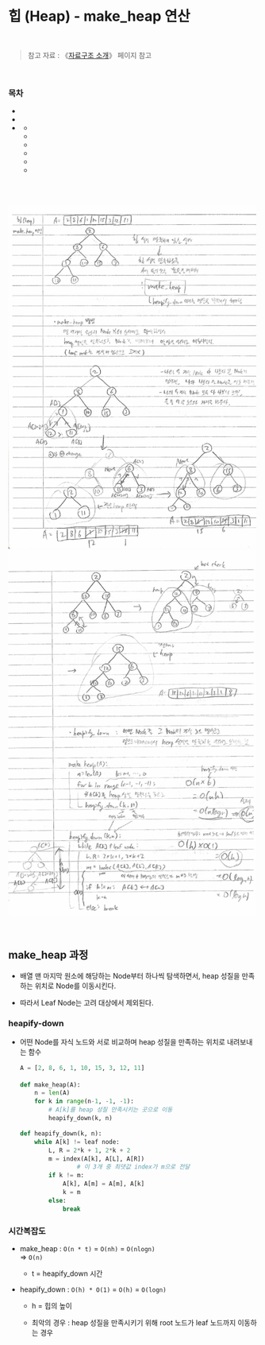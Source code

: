# 힙 (Heap) - make_heap 연산

<br/>

> 참고 자료 : 《<a href="https://github.com/SangYoonLee1231/TIL/blob/main/DataStructure/data_structure_introduction.md">자료구조 소개</a>》 페이지 참고

<br/>

### 목차

- <a href=""></a>
- <a href=""></a>
- <a href=""></a>
  - <a href=""></a>
  - <a href=""></a>
  - <a href=""></a>
  - <a href=""></a>
  - <a href=""></a>
  - <a href=""></a>

<br/><br/>

<img src="img/heap_make_heap1.jpg" width="500"><img src="img/heap_make_heap2.jpg" width="500">

<br/>

## make_heap 과정

- 배열 맨 마지막 원소에 해당하는 Node부터 하나씩 탐색하면서, heap 성질을 만족하는 위치로 Node를 이동시킨다.

- 따라서 Leaf Node는 고려 대상에서 제외된다.

### heapify-down

- 어떤 Node를 자식 노드와 서로 비교하며 heap 성질을 만족하는 위치로 내려보내는 함수

  ```python
  A = [2, 8, 6, 1, 10, 15, 3, 12, 11]

  def make_heap(A):
      n = len(A)
      for k in range(n-1, -1, -1):
          # A[k]를 heap 성질 만족시키는 곳으로 이동
          heapify_down(k, n)
  ```

  ```python
  def heapify_down(k, n):
      while A[k] != leaf node:
          L, R = 2*k + 1, 2*k + 2
          m = index(A[k], A[L], A[R])
                  # 이 3개 중 최댓값 index가 m으로 전달
          if k != m:
              A[k], A[m] = A[m], A[k]
              k = m
          else:
              break
  ```

### 시간복잡도

- make_heap : <code>O(n \* t)</code> = <code>O(nh)</code> = <code>O(nlogn)</code>  
   => <code>O(n)</code>

  - t = heapify_down 시간

- heapify_down : <code>O(h) \* O(1)</code> = <code>O(h)</code> = <code>O(logn)</code>

  - h = 힙의 높이

  - 최악의 경우 : heap 성질을 만족시키기 위해 root 노드가 leaf 노드까지 이동하는 경우
